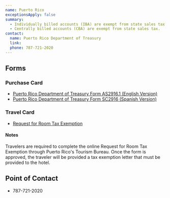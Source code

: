 ```yaml
---
name: Puerto Rico
exceptionsApply: false
summary:
  - Individually billed accounts (IBA) are exempt from state sales tax.
  - Centrally billed accounts (CBA) are exempt from state sales tax.
contact:
  name: Puerto Rico Department of Treasury
  link:
  phone: 787-721-2020
---
```


## Forms

### Purchase Card

* [Puerto Rico Department of Treasury Form AS2916.1 (English Version)](http://www.hacienda.pr.gov/sites/default/files/documentos/as_2916_1_2015.pdf)
* [Puerto Rico Department of Treasury Form SC2916 (Spanish Version)](http://www.hacienda.gobierno.pr/sites/default/files/documentos/sc_2916_2015_1.pdf)

### Travel Card

* [Request for Room Tax Exemption](https://roomtax.prtourism.com/exemption_reqs.php?lan)

#### Notes

Travelers are required to complete the online Request for Room Tax Exemption through Puerto Rico's Tourism Bureau. Once the form is approved, the traveler will be provided a tax exemption letter that must be provided to the hotel.

## Point of Contact
- 787-721-2020